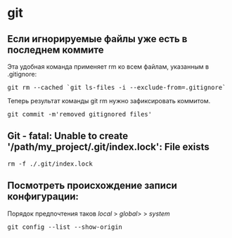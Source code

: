 # git


## Если игнорируемые файлы уже есть в последнем коммите

Эта удобная команда применяет rm ко всем файлам, указанным в .gitignore:

<pre>
git rm --cached `git ls-files -i --exclude-from=.gitignore` 
</pre>

Теперь результат команды git rm нужно зафиксировать коммитом.
<pre>
git commit -m'removed gitignored files'
</pre>


## Git - fatal: Unable to create '/path/my_project/.git/index.lock': File exists

<pre>
rm -f ./.git/index.lock
</pre>


## Посмотреть происхождение записи конфигурации:
Порядок предпочтения таков _local_ > _global_> > _system_
<pre>
git config --list --show-origin
</pre>

